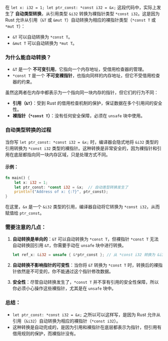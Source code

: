 在 `let x: i32 = 1; let ptr_const: *const i32 = &x;` 这段代码中，实际上发生了 **自动类型转换**，从引用类型 `&i32` 转换为裸指针类型 `*const i32`。这是因为 Rust 允许从引用（`&T` 或 `&mut T`）自动转换为相应的裸指针类型（`*const T` 或 `*mut T`）：

- `&T` 可以自动转换为 `*const T`。
- `&mut T` 可以自动转换为 `*mut T`。

### 为什么能自动转换？

- `&T` 是一个 **不可变引用**，它指向一个内存地址，受借用检查器的管理。
- `*const T` 是一个 **不可变裸指针**，也指向同样的内存地址，但它不受借用检查器的约束。

虽然这两者在内存中都表示为一个指向同一块内存的指针，但它们的行为不同：
- **引用（`&T`）**：受到 Rust 的借用检查机制的保护，保证数据在多个引用间的安全性。
- **裸指针（`*const T`）**：没有任何安全保障，必须在 `unsafe` 块中使用。

### 自动类型转换的过程

当你写 `let ptr_const: *const i32 = &x;` 时，编译器会隐式地将 `&i32` 类型的引用转换为 `*const i32` 类型的裸指针。这种转换是非常安全的，因为裸指针和引用在底层都指向同一块内存区域，只是处理方式不同。

#### 示例：
```rust
fn main() {
    let x: i32 = 1;
    let ptr_const: *const i32 = &x;  // 自动类型转换发生了
    println!("Address of x: {:?}", ptr_const);
}
```

在这里，`&x` 是一个 `&i32` 类型的引用，编译器自动将它转换为 `*const i32`，从而赋值给 `ptr_const`。

### 需要注意的几点：
1. **自动转换是单向的**：`&T` 可以自动转换为 `*const T`，但裸指针 `*const T` 无法自动转换回引用 `&T`，你需要手动在 `unsafe` 块中进行转换。
   
   ```rust
   let ref_x: &i32 = unsafe { &*ptr_const }; // 从 *const i32 转换为 &i32
   ```

2. **自动转换不影响指针的可变性**：当你将 `&T` 转换为 `*const T` 时，转换后的裸指针依然是不可变的，你不能通过这个指针修改数据。

3. **安全性**：尽管自动转换发生了，`*const T` 并不享有引用的安全性保障，所以你必须小心操作这些裸指针，尤其是在 `unsafe` 块中。

### 总结：
- `let ptr_const: *const i32 = &x;` 之所以可以这样写，是因为 Rust 允许从引用（`&i32`）自动转换为相应的裸指针（`*const i32`）。
- 这种转换是自动完成的，是因为引用和裸指针在底层都表示为指针，但引用有借用规则的保护，而裸指针没有。